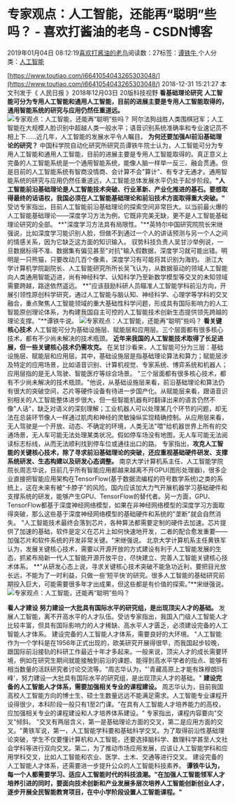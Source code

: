 
# 专家观点：人工智能，还能再“聪明”些吗？ - 喜欢打酱油的老鸟 - CSDN博客


2019年01月04日 08:12:19[喜欢打酱油的老鸟](https://me.csdn.net/weixin_42137700)阅读数：27标签：[谭铁牛																](https://so.csdn.net/so/search/s.do?q=谭铁牛&t=blog)个人分类：[人工智能																](https://blog.csdn.net/weixin_42137700/article/category/7820233)


[https://www.toutiao.com/i6641054043265303048/](https://www.toutiao.com/i6641054043265303048/)
2018-12-31 15:21:27
本文刊发于《 人民日报 》2018年12月03日 20版科技视野
**看基础理论研究**
**人工智能可分为专用人工智能和通用人工智能，目前的进展主要是专用人工智能取得的，通用智能系统的研究与应用仍然任重道远。**
![专家观点：人工智能，还能再“聪明”些吗？](http://p9.pstatp.com/large/pgc-image/154624081615847e01e997e)
阿尔法狗战胜人类围棋冠军；人工智能在大规模人脸识别中超越人类一般水平；语音识别系统准确率和专业速记员不相上下……近几年，人工智能的发展水平令人瞩目。
**为何还要加强AI前沿基础理论的研究？**
中国科学院自动化研究所研究员谭铁牛院士认为，人工智能可分为专用人工智能和通用人工智能，目前的进展主要是专用人工智能取得的。真正意义上完备的人工智能系统是一个通用智能系统，能像人脑一样举一反三、融会贯通。但是目前的人工智能系统有智商没情商、会计算不会"算计"、有专才无通才。通用智能系统的研究与应用仍然任重道远，人工智能总体发展水平仍处于起步阶段。**"人工智能前沿基础理论是人工智能技术突破、行业革新、产业化推进的基石。要想取得最终的话语权，我国必须在人工智能基础理论和前沿技术方面取得重大突破。"**
受访专家指出，目前人工智能前沿基础理论的探索空间非常巨大。以当前最火爆的人工智能基础理论——深度学习方法为例，它既非完美无缺，更不是人工智能基础理论研究的全部。
**"深度学习方法具有局限性。"**英特尔中国研究院院长宋继强说，比如深度学习能识别人脸，但做不到通过一个人的讲话预测与另一个人之间的情感关系，因为它缺乏这方面的知识输入。
驭势科技负责人吴甘沙举例说，一旦数据标得不准、数据集有偏见甚至"对抗"输入假数据，深度学习就可能出错。明明是一只熊猫，只要改动几百个像素，深度学习有可能将其识别为海豹。
浙江大学计算机学院副院长、人工智能研究所所长吴飞认为，从数据驱动的领域人工智能向人类通用智能迈进，尚有神经科学、认知科学乃至新数学模型等交叉的未知领域需要跨越，路途依然遥远。
**"应该鼓励科研人员瞄准人工智能学科前沿方向，开展引领性原创科学研究，通过人工智能与脑认知、神经科学、心理学等学科的交叉融合，重点聚焦人工智能领域的重大基础性科学问题，形成具有国际影响力的人工智能原创理论体系，为构建我国自主可控的人工智能技术创新生态提供领先跨越的理论支撑。"**谭铁牛说。
![专家观点：人工智能，还能再“聪明”些吗？](http://p1.pstatp.com/large/pgc-image/1546240816207297e1415ec)
**看关键核心技术**
人工智能可分为基础设施层、赋能层和应用层。三个层面都有很多核心技术，都有不少尚未解决的技术瓶颈。
**近年来我国的人工智能技术取得了长足进展，但一些关键核心技术仍需攻克。**
在吴甘沙看来，人工智能可分为三层：基础设施层、赋能层和应用层。其中，基础设施层是指基础理论算法和算力；赋能层涉及特定的应用场景，比如语音识别、计算机视觉、专家系统、博弈系统和机器人；应用层指的是无人驾驶、智能医疗等综合场景。
"三个层面都有很多核心技术，都有不少尚未解决的技术瓶颈。"他说，从基础设施层来看，前沿基础理论和算法仍有很大的突破空间，芯片等硬件设备有待进一步国产化。从赋能层来看，跟语音识别相关的人工智能整体进步很大，但一些智能机器有时翻译出来的语言仍然不像"人话"，缺乏对语义的深刻理解；工业机器人可以处理某几个环节的问题，却无法在总装环节像人一样通过肌肉和神经的灵敏操纵实现精确控制。从应用层来看，无人驾驶是一个开放、动态、不确定的环境，人类无法"喂"给机器世界上所有的交通场景，无人车可能无法处理某类状况。假如停车场没有地图，无人车可能无法阅读标志标线，从而无法顺利找到停车位或通往出口的路。
专家指出，**攻克人工智能的关键核心技术，除了寻求前沿基础理论的突破，还应重视基础硬件研发、支撑系统研发、生态构建以及研发心态调整。**
南京大学计算机系主任、人工智能学院院长周志华说，目前几乎所有智能应用都越来越离不开GPU(图形处理器)，很多企业直接把智能应用架构在TensorFlow(基于数据流编程的符号数学系统)之类的系统上，这在未来有被"卡脖子"的风险。国内应该加大力气开展机器学习基础硬件和支撑系统的研发，能够产生GPU、TensorFlow的替代者。另一方面，GPU、TensorFlow都基于深度神经网络模型，如果在非神经网络模型的深度学习方面取得突破，那么这些基于深度神经网络模型的基础硬件和系统的"垄断"就会自然消失。
"人工智能技术最终会落到芯片，各种算法都需要定制的硬件去加速。芯片提供了加速的基础，软件是定义在芯片上如何快速地开发，二者的配合愈发重要——加强芯片和软件系统的开发非常关键。"宋继强说。
北京大学计算机系主任黄铁军认为，发展关键核心技术，需要以开源开放的方式建设有利于人工智能发展的生态，抓紧布局新一代人工智能开源开放平台，尽快建立、完善人工智能关键核心技术体系。
**"从研发心态上说，寻求关键核心技术突破不能急功近利，要把目光放长远，不能为了一时利益，只做一些‘短平快’的研究。很多人工智能的基础研究前期投入巨大，可能需要很多年才出成果，但这些都是有价值的探索。”**宋继强说。
![专家观点：人工智能，还能再“聪明”些吗？](http://p3.pstatp.com/large/pgc-image/15462408373743baef406e2)

**看人才建设**
**努力建设一大批具有国际水平的研究组，是出现顶尖人才的基础。**
发展人工智能，离不开高水平的人才队伍。受访专家指出，我国入门级人工智能人才比较丰富，但具有国际影响力的人才稀缺、高水平人才匮乏，必须建设完备的人工智能人才体系。
建设完备的人工智能人才体系，需要良好的大环境。
"人工智能作为一个学科是在1956年正式出现的，欧美研究开展得很早，而我国起步较晚，跟国际前沿接轨的科研工作最近十年才多起来。一般来说，顶尖人才的成长需要环境，例如在研究生期间就能接触到前沿的课题、能得到高水平学者的指点、能够有相当数量的活跃研究者讨论交流等。"周志华认为，"'青藏高原上才能有珠穆朗玛峰'，努力建设一大批具有国际水平的研究组，是出现顶尖人才的基础。"
**建设完备的人工智能人才体系，需要加强相关专业的课程建设。**
周志华认为，目前我国高校人工智能方向的博士生、硕士生数量远远不能满足需求。人工智能专业课程开设得很少，本科阶段一般只有1至2门课。"在具有人工智能人才培养能力的高校，应加强相关专业的课程建设和人才培养体系建设。"
专家指出，课程内容要向"交叉"倾斜。
"交叉有两层含义，第一是基础理论方面的交叉，第二是应用方面的交叉。"黄铁军说，第一，人工智能学科要和基础科学交叉。为了取得前沿性基础理论突破，学生不仅要懂计算机和人工智能，还要选择脑科学、数理科学甚至人文社会学科等进行双向交叉。第二，为了推动市场应用发展，应该让人工智能学科和应用学科交叉，比如人工智能和农业、医学、土木、交通等进行交叉。
建设完备的人工智能人才体系，还需要进一步提升公众的人工智能科技素养。
**谭铁牛认为，每一个人都需要学习、适应人工智能时代的科技浪潮。"在加强人工智能领军人才培养引进的同时，要面向技术创新和产业发展多层次培养人工智能创新创业人才，逐步开展全民智能教育项目，在中小学阶段设置人工智能课程。"**

